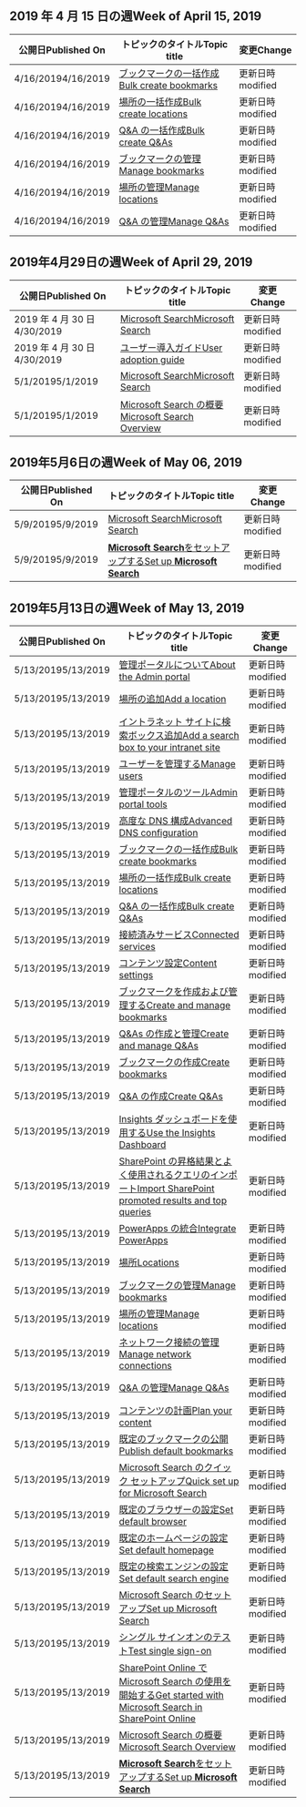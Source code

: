 <!-- This file is generated automatically each week. Changes made to this file will be overwritten.-->




## <a name="week-of-april-15-2019"></a><span data-ttu-id="be03b-101">2019 年 4 月 15 日の週</span><span class="sxs-lookup"><span data-stu-id="be03b-101">Week of April 15, 2019</span></span>


| <span data-ttu-id="be03b-102">公開日</span><span class="sxs-lookup"><span data-stu-id="be03b-102">Published On</span></span> |<span data-ttu-id="be03b-103">トピックのタイトル</span><span class="sxs-lookup"><span data-stu-id="be03b-103">Topic title</span></span> | <span data-ttu-id="be03b-104">変更</span><span class="sxs-lookup"><span data-stu-id="be03b-104">Change</span></span> |
|------|------------|--------|
| <span data-ttu-id="be03b-105">4/16/2019</span><span class="sxs-lookup"><span data-stu-id="be03b-105">4/16/2019</span></span> | [<span data-ttu-id="be03b-106">ブックマークの一括作成</span><span class="sxs-lookup"><span data-stu-id="be03b-106">Bulk create bookmarks</span></span>](/MicrosoftSearch/bulk-create-bookmarks) | <span data-ttu-id="be03b-107">更新日時</span><span class="sxs-lookup"><span data-stu-id="be03b-107">modified</span></span> |
| <span data-ttu-id="be03b-108">4/16/2019</span><span class="sxs-lookup"><span data-stu-id="be03b-108">4/16/2019</span></span> | [<span data-ttu-id="be03b-109">場所の一括作成</span><span class="sxs-lookup"><span data-stu-id="be03b-109">Bulk create locations</span></span>](/MicrosoftSearch/bulk-create-locations) | <span data-ttu-id="be03b-110">更新日時</span><span class="sxs-lookup"><span data-stu-id="be03b-110">modified</span></span> |
| <span data-ttu-id="be03b-111">4/16/2019</span><span class="sxs-lookup"><span data-stu-id="be03b-111">4/16/2019</span></span> | [<span data-ttu-id="be03b-112">Q&A の一括作成</span><span class="sxs-lookup"><span data-stu-id="be03b-112">Bulk create Q&As</span></span>](/MicrosoftSearch/bulk-create-qas) | <span data-ttu-id="be03b-113">更新日時</span><span class="sxs-lookup"><span data-stu-id="be03b-113">modified</span></span> |
| <span data-ttu-id="be03b-114">4/16/2019</span><span class="sxs-lookup"><span data-stu-id="be03b-114">4/16/2019</span></span> | [<span data-ttu-id="be03b-115">ブックマークの管理</span><span class="sxs-lookup"><span data-stu-id="be03b-115">Manage bookmarks</span></span>](/MicrosoftSearch/manage-bookmarks) | <span data-ttu-id="be03b-116">更新日時</span><span class="sxs-lookup"><span data-stu-id="be03b-116">modified</span></span> |
| <span data-ttu-id="be03b-117">4/16/2019</span><span class="sxs-lookup"><span data-stu-id="be03b-117">4/16/2019</span></span> | [<span data-ttu-id="be03b-118">場所の管理</span><span class="sxs-lookup"><span data-stu-id="be03b-118">Manage locations</span></span>](/MicrosoftSearch/manage-locations) | <span data-ttu-id="be03b-119">更新日時</span><span class="sxs-lookup"><span data-stu-id="be03b-119">modified</span></span> |
| <span data-ttu-id="be03b-120">4/16/2019</span><span class="sxs-lookup"><span data-stu-id="be03b-120">4/16/2019</span></span> | [<span data-ttu-id="be03b-121">Q&A の管理</span><span class="sxs-lookup"><span data-stu-id="be03b-121">Manage Q&As</span></span>](/MicrosoftSearch/manage-qas) | <span data-ttu-id="be03b-122">更新日時</span><span class="sxs-lookup"><span data-stu-id="be03b-122">modified</span></span> |


## <a name="week-of-april-29-2019"></a><span data-ttu-id="be03b-123">2019年4月29日の週</span><span class="sxs-lookup"><span data-stu-id="be03b-123">Week of April 29, 2019</span></span>


| <span data-ttu-id="be03b-124">公開日</span><span class="sxs-lookup"><span data-stu-id="be03b-124">Published On</span></span> |<span data-ttu-id="be03b-125">トピックのタイトル</span><span class="sxs-lookup"><span data-stu-id="be03b-125">Topic title</span></span> | <span data-ttu-id="be03b-126">変更</span><span class="sxs-lookup"><span data-stu-id="be03b-126">Change</span></span> |
|------|------------|--------|
| <span data-ttu-id="be03b-127">2019 年 4 月 30 日</span><span class="sxs-lookup"><span data-stu-id="be03b-127">4/30/2019</span></span> | [<span data-ttu-id="be03b-128">Microsoft Search</span><span class="sxs-lookup"><span data-stu-id="be03b-128">Microsoft Search</span></span>](/MicrosoftSearch/microsoft-search) | <span data-ttu-id="be03b-129">更新日時</span><span class="sxs-lookup"><span data-stu-id="be03b-129">modified</span></span> |
| <span data-ttu-id="be03b-130">2019 年 4 月 30 日</span><span class="sxs-lookup"><span data-stu-id="be03b-130">4/30/2019</span></span> | [<span data-ttu-id="be03b-131">ユーザー導入ガイド</span><span class="sxs-lookup"><span data-stu-id="be03b-131">User adoption guide</span></span>](/MicrosoftSearch/user-adoption-guide) | <span data-ttu-id="be03b-132">更新日時</span><span class="sxs-lookup"><span data-stu-id="be03b-132">modified</span></span> |
| <span data-ttu-id="be03b-133">5/1/2019</span><span class="sxs-lookup"><span data-stu-id="be03b-133">5/1/2019</span></span> | [<span data-ttu-id="be03b-134">Microsoft Search</span><span class="sxs-lookup"><span data-stu-id="be03b-134">Microsoft Search</span></span>](/MicrosoftSearch/microsoft-search) | <span data-ttu-id="be03b-135">更新日時</span><span class="sxs-lookup"><span data-stu-id="be03b-135">modified</span></span> |
| <span data-ttu-id="be03b-136">5/1/2019</span><span class="sxs-lookup"><span data-stu-id="be03b-136">5/1/2019</span></span> | [<span data-ttu-id="be03b-137">Microsoft Search の概要</span><span class="sxs-lookup"><span data-stu-id="be03b-137">Microsoft Search Overview</span></span>](/MicrosoftSearch/overview-microsoft-search) | <span data-ttu-id="be03b-138">更新日時</span><span class="sxs-lookup"><span data-stu-id="be03b-138">modified</span></span> |


## <a name="week-of-may-06-2019"></a><span data-ttu-id="be03b-139">2019年5月6日の週</span><span class="sxs-lookup"><span data-stu-id="be03b-139">Week of May 06, 2019</span></span>


| <span data-ttu-id="be03b-140">公開日</span><span class="sxs-lookup"><span data-stu-id="be03b-140">Published On</span></span> |<span data-ttu-id="be03b-141">トピックのタイトル</span><span class="sxs-lookup"><span data-stu-id="be03b-141">Topic title</span></span> | <span data-ttu-id="be03b-142">変更</span><span class="sxs-lookup"><span data-stu-id="be03b-142">Change</span></span> |
|------|------------|--------|
| <span data-ttu-id="be03b-143">5/9/2019</span><span class="sxs-lookup"><span data-stu-id="be03b-143">5/9/2019</span></span> | [<span data-ttu-id="be03b-144">Microsoft Search</span><span class="sxs-lookup"><span data-stu-id="be03b-144">Microsoft Search</span></span>](/MicrosoftSearch/index) | <span data-ttu-id="be03b-145">更新日時</span><span class="sxs-lookup"><span data-stu-id="be03b-145">modified</span></span> |
| <span data-ttu-id="be03b-146">5/9/2019</span><span class="sxs-lookup"><span data-stu-id="be03b-146">5/9/2019</span></span> | [<span data-ttu-id="be03b-147">**Microsoft Search**をセットアップする</span><span class="sxs-lookup"><span data-stu-id="be03b-147">Set up **Microsoft Search**</span></span>](/MicrosoftSearch/setup-microsoft-search) | <span data-ttu-id="be03b-148">更新日時</span><span class="sxs-lookup"><span data-stu-id="be03b-148">modified</span></span> |


## <a name="week-of-may-13-2019"></a><span data-ttu-id="be03b-149">2019年5月13日の週</span><span class="sxs-lookup"><span data-stu-id="be03b-149">Week of May 13, 2019</span></span>


| <span data-ttu-id="be03b-150">公開日</span><span class="sxs-lookup"><span data-stu-id="be03b-150">Published On</span></span> |<span data-ttu-id="be03b-151">トピックのタイトル</span><span class="sxs-lookup"><span data-stu-id="be03b-151">Topic title</span></span> | <span data-ttu-id="be03b-152">変更</span><span class="sxs-lookup"><span data-stu-id="be03b-152">Change</span></span> |
|------|------------|--------|
| <span data-ttu-id="be03b-153">5/13/2019</span><span class="sxs-lookup"><span data-stu-id="be03b-153">5/13/2019</span></span> | [<span data-ttu-id="be03b-154">管理ポータルについて</span><span class="sxs-lookup"><span data-stu-id="be03b-154">About the Admin portal</span></span>](/MicrosoftSearch/about-the-admin-portal) | <span data-ttu-id="be03b-155">更新日時</span><span class="sxs-lookup"><span data-stu-id="be03b-155">modified</span></span> |
| <span data-ttu-id="be03b-156">5/13/2019</span><span class="sxs-lookup"><span data-stu-id="be03b-156">5/13/2019</span></span> | [<span data-ttu-id="be03b-157">場所の追加</span><span class="sxs-lookup"><span data-stu-id="be03b-157">Add a location</span></span>](/MicrosoftSearch/add-a-location) | <span data-ttu-id="be03b-158">更新日時</span><span class="sxs-lookup"><span data-stu-id="be03b-158">modified</span></span> |
| <span data-ttu-id="be03b-159">5/13/2019</span><span class="sxs-lookup"><span data-stu-id="be03b-159">5/13/2019</span></span> | [<span data-ttu-id="be03b-160">イントラネット サイトに検索ボックス追加</span><span class="sxs-lookup"><span data-stu-id="be03b-160">Add a search box to your intranet site</span></span>](/MicrosoftSearch/add-a-search-box-to-your-intranet-site) | <span data-ttu-id="be03b-161">更新日時</span><span class="sxs-lookup"><span data-stu-id="be03b-161">modified</span></span> |
| <span data-ttu-id="be03b-162">5/13/2019</span><span class="sxs-lookup"><span data-stu-id="be03b-162">5/13/2019</span></span> | [<span data-ttu-id="be03b-163">ユーザーを管理する</span><span class="sxs-lookup"><span data-stu-id="be03b-163">Manage users</span></span>](/MicrosoftSearch/add-users) | <span data-ttu-id="be03b-164">更新日時</span><span class="sxs-lookup"><span data-stu-id="be03b-164">modified</span></span> |
| <span data-ttu-id="be03b-165">5/13/2019</span><span class="sxs-lookup"><span data-stu-id="be03b-165">5/13/2019</span></span> | [<span data-ttu-id="be03b-166">管理ポータルのツール</span><span class="sxs-lookup"><span data-stu-id="be03b-166">Admin portal tools</span></span>](/MicrosoftSearch/admin-portal-tools) | <span data-ttu-id="be03b-167">更新日時</span><span class="sxs-lookup"><span data-stu-id="be03b-167">modified</span></span> |
| <span data-ttu-id="be03b-168">5/13/2019</span><span class="sxs-lookup"><span data-stu-id="be03b-168">5/13/2019</span></span> | [<span data-ttu-id="be03b-169">高度な DNS 構成</span><span class="sxs-lookup"><span data-stu-id="be03b-169">Advanced DNS configuration</span></span>](/MicrosoftSearch/advanced-dns-configuration) | <span data-ttu-id="be03b-170">更新日時</span><span class="sxs-lookup"><span data-stu-id="be03b-170">modified</span></span> |
| <span data-ttu-id="be03b-171">5/13/2019</span><span class="sxs-lookup"><span data-stu-id="be03b-171">5/13/2019</span></span> | [<span data-ttu-id="be03b-172">ブックマークの一括作成</span><span class="sxs-lookup"><span data-stu-id="be03b-172">Bulk create bookmarks</span></span>](/MicrosoftSearch/bulk-create-bookmarks) | <span data-ttu-id="be03b-173">更新日時</span><span class="sxs-lookup"><span data-stu-id="be03b-173">modified</span></span> |
| <span data-ttu-id="be03b-174">5/13/2019</span><span class="sxs-lookup"><span data-stu-id="be03b-174">5/13/2019</span></span> | [<span data-ttu-id="be03b-175">場所の一括作成</span><span class="sxs-lookup"><span data-stu-id="be03b-175">Bulk create locations</span></span>](/MicrosoftSearch/bulk-create-locations) | <span data-ttu-id="be03b-176">更新日時</span><span class="sxs-lookup"><span data-stu-id="be03b-176">modified</span></span> |
| <span data-ttu-id="be03b-177">5/13/2019</span><span class="sxs-lookup"><span data-stu-id="be03b-177">5/13/2019</span></span> | [<span data-ttu-id="be03b-178">Q&A の一括作成</span><span class="sxs-lookup"><span data-stu-id="be03b-178">Bulk create Q&As</span></span>](/MicrosoftSearch/bulk-create-qas) | <span data-ttu-id="be03b-179">更新日時</span><span class="sxs-lookup"><span data-stu-id="be03b-179">modified</span></span> |
| <span data-ttu-id="be03b-180">5/13/2019</span><span class="sxs-lookup"><span data-stu-id="be03b-180">5/13/2019</span></span> | [<span data-ttu-id="be03b-181">接続済みサービス</span><span class="sxs-lookup"><span data-stu-id="be03b-181">Connected services</span></span>](/MicrosoftSearch/connected-services) | <span data-ttu-id="be03b-182">更新日時</span><span class="sxs-lookup"><span data-stu-id="be03b-182">modified</span></span> |
| <span data-ttu-id="be03b-183">5/13/2019</span><span class="sxs-lookup"><span data-stu-id="be03b-183">5/13/2019</span></span> | [<span data-ttu-id="be03b-184">コンテンツ設定</span><span class="sxs-lookup"><span data-stu-id="be03b-184">Content settings</span></span>](/MicrosoftSearch/content-settings) | <span data-ttu-id="be03b-185">更新日時</span><span class="sxs-lookup"><span data-stu-id="be03b-185">modified</span></span> |
| <span data-ttu-id="be03b-186">5/13/2019</span><span class="sxs-lookup"><span data-stu-id="be03b-186">5/13/2019</span></span> | [<span data-ttu-id="be03b-187">ブックマークを作成および管理する</span><span class="sxs-lookup"><span data-stu-id="be03b-187">Create and manage bookmarks</span></span>](/MicrosoftSearch/create-and-manage-bookmarks) | <span data-ttu-id="be03b-188">更新日時</span><span class="sxs-lookup"><span data-stu-id="be03b-188">modified</span></span> |
| <span data-ttu-id="be03b-189">5/13/2019</span><span class="sxs-lookup"><span data-stu-id="be03b-189">5/13/2019</span></span> | [<span data-ttu-id="be03b-190">Q&As の作成と管理</span><span class="sxs-lookup"><span data-stu-id="be03b-190">Create and manage Q&As</span></span>](/MicrosoftSearch/create-and-manage-qas) | <span data-ttu-id="be03b-191">更新日時</span><span class="sxs-lookup"><span data-stu-id="be03b-191">modified</span></span> |
| <span data-ttu-id="be03b-192">5/13/2019</span><span class="sxs-lookup"><span data-stu-id="be03b-192">5/13/2019</span></span> | [<span data-ttu-id="be03b-193">ブックマークの作成</span><span class="sxs-lookup"><span data-stu-id="be03b-193">Create bookmarks</span></span>](/MicrosoftSearch/create-bookmarks) | <span data-ttu-id="be03b-194">更新日時</span><span class="sxs-lookup"><span data-stu-id="be03b-194">modified</span></span> |
| <span data-ttu-id="be03b-195">5/13/2019</span><span class="sxs-lookup"><span data-stu-id="be03b-195">5/13/2019</span></span> | [<span data-ttu-id="be03b-196">Q&A の作成</span><span class="sxs-lookup"><span data-stu-id="be03b-196">Create Q&As</span></span>](/MicrosoftSearch/create-qas) | <span data-ttu-id="be03b-197">更新日時</span><span class="sxs-lookup"><span data-stu-id="be03b-197">modified</span></span> |
| <span data-ttu-id="be03b-198">5/13/2019</span><span class="sxs-lookup"><span data-stu-id="be03b-198">5/13/2019</span></span> | [<span data-ttu-id="be03b-199">Insights ダッシュボードを使用する</span><span class="sxs-lookup"><span data-stu-id="be03b-199">Use the Insights Dashboard</span></span>](/MicrosoftSearch/get-insights) | <span data-ttu-id="be03b-200">更新日時</span><span class="sxs-lookup"><span data-stu-id="be03b-200">modified</span></span> |
| <span data-ttu-id="be03b-201">5/13/2019</span><span class="sxs-lookup"><span data-stu-id="be03b-201">5/13/2019</span></span> | [<span data-ttu-id="be03b-202">SharePoint の昇格結果とよく使用されるクエリのインポート</span><span class="sxs-lookup"><span data-stu-id="be03b-202">Import SharePoint promoted results and top queries</span></span>](/MicrosoftSearch/import-sharepoint-promoted-results-and-top-queries) | <span data-ttu-id="be03b-203">更新日時</span><span class="sxs-lookup"><span data-stu-id="be03b-203">modified</span></span> |
| <span data-ttu-id="be03b-204">5/13/2019</span><span class="sxs-lookup"><span data-stu-id="be03b-204">5/13/2019</span></span> | [<span data-ttu-id="be03b-205">PowerApps の統合</span><span class="sxs-lookup"><span data-stu-id="be03b-205">Integrate PowerApps</span></span>](/MicrosoftSearch/integrate-powerapps) | <span data-ttu-id="be03b-206">更新日時</span><span class="sxs-lookup"><span data-stu-id="be03b-206">modified</span></span> |
| <span data-ttu-id="be03b-207">5/13/2019</span><span class="sxs-lookup"><span data-stu-id="be03b-207">5/13/2019</span></span> | [<span data-ttu-id="be03b-208">場所</span><span class="sxs-lookup"><span data-stu-id="be03b-208">Locations</span></span>](/MicrosoftSearch/locations) | <span data-ttu-id="be03b-209">更新日時</span><span class="sxs-lookup"><span data-stu-id="be03b-209">modified</span></span> |
| <span data-ttu-id="be03b-210">5/13/2019</span><span class="sxs-lookup"><span data-stu-id="be03b-210">5/13/2019</span></span> | [<span data-ttu-id="be03b-211">ブックマークの管理</span><span class="sxs-lookup"><span data-stu-id="be03b-211">Manage bookmarks</span></span>](/MicrosoftSearch/manage-bookmarks) | <span data-ttu-id="be03b-212">更新日時</span><span class="sxs-lookup"><span data-stu-id="be03b-212">modified</span></span> |
| <span data-ttu-id="be03b-213">5/13/2019</span><span class="sxs-lookup"><span data-stu-id="be03b-213">5/13/2019</span></span> | [<span data-ttu-id="be03b-214">場所の管理</span><span class="sxs-lookup"><span data-stu-id="be03b-214">Manage locations</span></span>](/MicrosoftSearch/manage-locations) | <span data-ttu-id="be03b-215">更新日時</span><span class="sxs-lookup"><span data-stu-id="be03b-215">modified</span></span> |
| <span data-ttu-id="be03b-216">5/13/2019</span><span class="sxs-lookup"><span data-stu-id="be03b-216">5/13/2019</span></span> | [<span data-ttu-id="be03b-217">ネットワーク接続の管理</span><span class="sxs-lookup"><span data-stu-id="be03b-217">Manage network connections</span></span>](/MicrosoftSearch/manage-network-connections) | <span data-ttu-id="be03b-218">更新日時</span><span class="sxs-lookup"><span data-stu-id="be03b-218">modified</span></span> |
| <span data-ttu-id="be03b-219">5/13/2019</span><span class="sxs-lookup"><span data-stu-id="be03b-219">5/13/2019</span></span> | [<span data-ttu-id="be03b-220">Q&A の管理</span><span class="sxs-lookup"><span data-stu-id="be03b-220">Manage Q&As</span></span>](/MicrosoftSearch/manage-qas) | <span data-ttu-id="be03b-221">更新日時</span><span class="sxs-lookup"><span data-stu-id="be03b-221">modified</span></span> |
| <span data-ttu-id="be03b-222">5/13/2019</span><span class="sxs-lookup"><span data-stu-id="be03b-222">5/13/2019</span></span> | [<span data-ttu-id="be03b-223">コンテンツの計画</span><span class="sxs-lookup"><span data-stu-id="be03b-223">Plan your content</span></span>](/MicrosoftSearch/plan-your-content) | <span data-ttu-id="be03b-224">更新日時</span><span class="sxs-lookup"><span data-stu-id="be03b-224">modified</span></span> |
| <span data-ttu-id="be03b-225">5/13/2019</span><span class="sxs-lookup"><span data-stu-id="be03b-225">5/13/2019</span></span> | [<span data-ttu-id="be03b-226">既定のブックマークの公開</span><span class="sxs-lookup"><span data-stu-id="be03b-226">Publish default bookmarks</span></span>](/MicrosoftSearch/publish-default-bookmarks) | <span data-ttu-id="be03b-227">更新日時</span><span class="sxs-lookup"><span data-stu-id="be03b-227">modified</span></span> |
| <span data-ttu-id="be03b-228">5/13/2019</span><span class="sxs-lookup"><span data-stu-id="be03b-228">5/13/2019</span></span> | [<span data-ttu-id="be03b-229">Microsoft Search のクイック セットアップ</span><span class="sxs-lookup"><span data-stu-id="be03b-229">Quick set up for Microsoft Search</span></span>](/MicrosoftSearch/quick-set-up) | <span data-ttu-id="be03b-230">更新日時</span><span class="sxs-lookup"><span data-stu-id="be03b-230">modified</span></span> |
| <span data-ttu-id="be03b-231">5/13/2019</span><span class="sxs-lookup"><span data-stu-id="be03b-231">5/13/2019</span></span> | [<span data-ttu-id="be03b-232">既定のブラウザーの設定</span><span class="sxs-lookup"><span data-stu-id="be03b-232">Set default browser</span></span>](/MicrosoftSearch/set-default-browser) | <span data-ttu-id="be03b-233">更新日時</span><span class="sxs-lookup"><span data-stu-id="be03b-233">modified</span></span> |
| <span data-ttu-id="be03b-234">5/13/2019</span><span class="sxs-lookup"><span data-stu-id="be03b-234">5/13/2019</span></span> | [<span data-ttu-id="be03b-235">既定のホームページの設定</span><span class="sxs-lookup"><span data-stu-id="be03b-235">Set default homepage</span></span>](/MicrosoftSearch/set-default-homepage) | <span data-ttu-id="be03b-236">更新日時</span><span class="sxs-lookup"><span data-stu-id="be03b-236">modified</span></span> |
| <span data-ttu-id="be03b-237">5/13/2019</span><span class="sxs-lookup"><span data-stu-id="be03b-237">5/13/2019</span></span> | [<span data-ttu-id="be03b-238">既定の検索エンジンの設定</span><span class="sxs-lookup"><span data-stu-id="be03b-238">Set default search engine</span></span>](/MicrosoftSearch/set-default-search-engine) | <span data-ttu-id="be03b-239">更新日時</span><span class="sxs-lookup"><span data-stu-id="be03b-239">modified</span></span> |
| <span data-ttu-id="be03b-240">5/13/2019</span><span class="sxs-lookup"><span data-stu-id="be03b-240">5/13/2019</span></span> | [<span data-ttu-id="be03b-241">Microsoft Search のセットアップ</span><span class="sxs-lookup"><span data-stu-id="be03b-241">Set up Microsoft Search</span></span>](/MicrosoftSearch/set-up-microsoft-search) | <span data-ttu-id="be03b-242">更新日時</span><span class="sxs-lookup"><span data-stu-id="be03b-242">modified</span></span> |
| <span data-ttu-id="be03b-243">5/13/2019</span><span class="sxs-lookup"><span data-stu-id="be03b-243">5/13/2019</span></span> | [<span data-ttu-id="be03b-244">シングル サインオンのテスト</span><span class="sxs-lookup"><span data-stu-id="be03b-244">Test single sign-on</span></span>](/MicrosoftSearch/test-single-sign-on) | <span data-ttu-id="be03b-245">更新日時</span><span class="sxs-lookup"><span data-stu-id="be03b-245">modified</span></span> |
| <span data-ttu-id="be03b-246">5/13/2019</span><span class="sxs-lookup"><span data-stu-id="be03b-246">5/13/2019</span></span> | [<span data-ttu-id="be03b-247">SharePoint Online で Microsoft Search の使用を開始する</span><span class="sxs-lookup"><span data-stu-id="be03b-247">Get started with Microsoft Search in SharePoint Online</span></span>](/MicrosoftSearch/get-started-search-in-sharepoint-online) | <span data-ttu-id="be03b-248">更新日時</span><span class="sxs-lookup"><span data-stu-id="be03b-248">modified</span></span> |
| <span data-ttu-id="be03b-249">5/13/2019</span><span class="sxs-lookup"><span data-stu-id="be03b-249">5/13/2019</span></span> | [<span data-ttu-id="be03b-250">Microsoft Search の概要</span><span class="sxs-lookup"><span data-stu-id="be03b-250">Microsoft Search Overview</span></span>](/MicrosoftSearch/overview-microsoft-search) | <span data-ttu-id="be03b-251">更新日時</span><span class="sxs-lookup"><span data-stu-id="be03b-251">modified</span></span> |
| <span data-ttu-id="be03b-252">5/13/2019</span><span class="sxs-lookup"><span data-stu-id="be03b-252">5/13/2019</span></span> | [<span data-ttu-id="be03b-253">**Microsoft Search**をセットアップする</span><span class="sxs-lookup"><span data-stu-id="be03b-253">Set up **Microsoft Search**</span></span>](/MicrosoftSearch/setup-microsoft-search) | <span data-ttu-id="be03b-254">更新日時</span><span class="sxs-lookup"><span data-stu-id="be03b-254">modified</span></span> |
